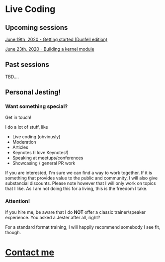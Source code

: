 # Live Coding

## Upcoming sessions

[June 19th, 2020 - Getting started (Dunfell edition)](session_1_v2/main.md)

[June 23th, 2020 - Building a kernel module](session_13/main.md)

## Past sessions

TBD....

## Personal Jesting!

### Want something special?

Get in touch!

I do a lot of stuff, like
* Live coding (obviously)
* Moderation
* Articles
* Keynotes (I love Keynotes!)
* Speaking at meetups/conferences
* Showcasing / general PR work

If you are interested, I'm sure we can find a way to work together. If it is something that provides value to the public and community, I will also give substancial discounts. Please note however that I will only work on topics that I like. As I am not doing this for a living, this is the freedom I take.

### Attention!

If you hire me, be aware that I do **NOT** offer a classic trainer/speaker experience. You asked a Jester after all, right?

For a standard format training, I will happily recommend somebody I see fit, though.

# [Contact me](contact.md)
